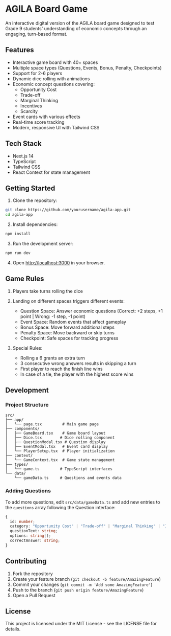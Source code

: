 # AGILA Board Game

An interactive digital version of the AGILA board game designed to test Grade 9 students' understanding of economic concepts through an engaging, turn-based format.

## Features

- Interactive game board with 40+ spaces
- Multiple space types (Questions, Events, Bonus, Penalty, Checkpoints)
- Support for 2-6 players
- Dynamic dice rolling with animations
- Economic concept questions covering:
  - Opportunity Cost
  - Trade-off
  - Marginal Thinking
  - Incentives
  - Scarcity
- Event cards with various effects
- Real-time score tracking
- Modern, responsive UI with Tailwind CSS

## Tech Stack

- Next.js 14
- TypeScript
- Tailwind CSS
- React Context for state management

## Getting Started

1. Clone the repository:
```bash
git clone https://github.com/yourusername/agila-app.git
cd agila-app
```

2. Install dependencies:
```bash
npm install
```

3. Run the development server:
```bash
npm run dev
```

4. Open [http://localhost:3000](http://localhost:3000) in your browser.

## Game Rules

1. Players take turns rolling the dice
2. Landing on different spaces triggers different events:
   - Question Space: Answer economic questions (Correct: +2 steps, +1 point | Wrong: -1 step, -1 point)
   - Event Space: Random events that affect gameplay
   - Bonus Space: Move forward additional steps
   - Penalty Space: Move backward or skip turns
   - Checkpoint: Safe spaces for tracking progress

3. Special Rules:
   - Rolling a 6 grants an extra turn
   - 3 consecutive wrong answers results in skipping a turn
   - First player to reach the finish line wins
   - In case of a tie, the player with the highest score wins

## Development

### Project Structure

```
src/
├── app/
│   └── page.tsx         # Main game page
├── components/
│   ├── GameBoard.tsx    # Game board layout
│   ├── Dice.tsx        # Dice rolling component
│   ├── QuestionModal.tsx # Question display
│   ├── EventModal.tsx   # Event card display
│   └── PlayerSetup.tsx  # Player initialization
├── context/
│   └── GameContext.tsx  # Game state management
├── types/
│   └── game.ts         # TypeScript interfaces
└── data/
    └── gameData.ts     # Questions and events data
```

### Adding Questions

To add more questions, edit `src/data/gameData.ts` and add new entries to the `questions` array following the Question interface:

```typescript
{
  id: number;
  category: "Opportunity Cost" | "Trade-off" | "Marginal Thinking" | "Incentives" | "Scarcity";
  questionText: string;
  options: string[];
  correctAnswer: string;
}
```

## Contributing

1. Fork the repository
2. Create your feature branch (`git checkout -b feature/AmazingFeature`)
3. Commit your changes (`git commit -m 'Add some AmazingFeature'`)
4. Push to the branch (`git push origin feature/AmazingFeature`)
5. Open a Pull Request

## License

This project is licensed under the MIT License - see the LICENSE file for details.
